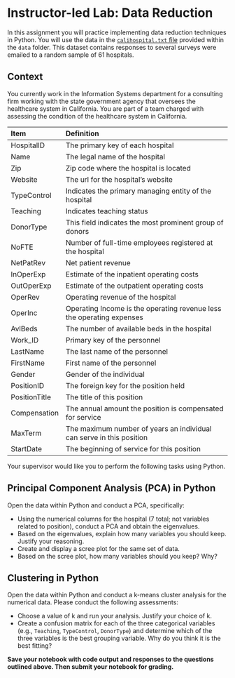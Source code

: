 # Instructor-led Lab: Data Reduction

In this assignment you will practice implementing data reduction techniques in Python. You will use the data in the [`calihospital.txt` file](https://github.com/UM-BGEN632/week10labs/blob/main/data/calihospital.text) provided within the `data` folder. This dataset contains responses to several surveys were emailed to a random sample of 61 hospitals.

## Context 
You currently work in the Information Systems department for a consulting firm working with the state government agency that oversees the healthcare system in California. You are part of a team charged with assessing the condition of the healthcare system in California. 

| Item | Definition |
|:---|:---|
| HospitalID | The primary key of each hospital |
| Name | The legal name of the hospital |
| Zip |	Zip code where the hospital is located |
| Website |	The url for the hospital’s website |
| TypeControl |	Indicates the primary managing entity of the hospital |
| Teaching |	Indicates teaching status |
| DonorType |	This field indicates the most prominent group of donors |
| NoFTE |	Number of full-time employees registered at the hospital |
| NetPatRev |	Net patient revenue |
| InOperExp |	Estimate of the inpatient operating costs |
| OutOperExp |	Estimate of the outpatient operating costs |
| OperRev |	Operating revenue of the hospital |
| OperInc |	Operating Income is the operating revenue less the operating expenses |
| AvlBeds |	The number of available beds in the hospital |
| Work_ID |	Primary key of the personnel |
| LastName |	The last name of the personnel |
| FirstName |	First name of the personnel |
| Gender |	Gender of the individual |
| PositionID |	The foreign key for the position held |
| PositionTitle |	The title of this position |
| Compensation |	The annual amount the position is compensated for service |
| MaxTerm |	The maximum number of years an individual can serve in this position |
| StartDate |	The beginning of service for this position |

Your supervisor would like you to perform the following tasks using Python.

## Principal Component Analysis (PCA) in Python

Open the data within Python and conduct a PCA, specifically: 

* Using the numerical columns for the hospital (7 total; not variables related to position), conduct a PCA and obtain the eigenvalues.
* Based on the eigenvalues, explain how many variables you should keep. Justify your reasoning.
* Create and display a scree plot for the same set of data.
* Based on the scree plot, how many variables should you keep? Why?

## Clustering in Python

Open the data within Python and conduct a k-means cluster analysis for the numerical data. Please conduct the following assessments:

* Choose a value of k and run your analysis. Justify your choice of k.
* Create a confusion matrix for each of the three categorical variables (e.g., `Teaching`, `TypeControl`, `DonorType`) and determine which of the three variables is the best grouping variable. Why do you think it is the best fitting?

**Save your notebook with code output and responses to the questions outlined above. Then submit your notebook for grading.**